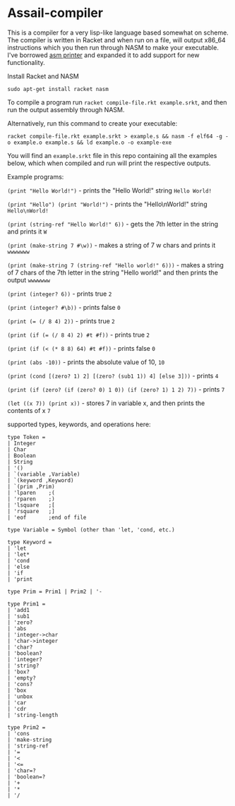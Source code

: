 # Assail-compiler

This is a compiler for a very lisp-like language based somewhat on scheme. The compiler is written in Racket and when run on a file, will output x86_64 instructions which you then run through NASM to make your executable. I've borrowed [asm printer](http://www.cs.umd.edu/class/spring2020/cmsc430/code/hustle/asm/printer.rkt) and expanded it to add support for new functionality.

Install Racket and NASM

`sudo apt-get install racket nasm`

To compile a program run `racket compile-file.rkt example.srkt`, and then run the output assembly through NASM.

Alternatively, run this command to create your executable:

`racket compile-file.rkt example.srkt > example.s && nasm -f elf64 -g -o example.o example.s && ld example.o -o example-exe`

You will find an `example.srkt` file in this repo containing all the examples below, which when compiled and run will print the respective outputs.

Example programs:

`(print "Hello World!")` - prints the "Hello World!" string `Hello World!`

`(print "Hello") (print "World!")` - prints the "Hello\nWorld!" string `Hello\nWorld!`

`(print (string-ref "Hello World!" 6))` - gets the 7th letter in the string and prints it `W`

`(print (make-string 7 #\w))` - makes a string of 7 w chars and prints it `wwwwwww`

`(print (make-string 7 (string-ref "Hello world!" 6)))` - makes a string of 7 chars of the 7th letter in the string "Hello world!" and then prints the output `wwwwwww`

`(print (integer? 6))` - prints true `2`

`(print (integer? #\b))` - prints false `0`

`(print (= (/ 8 4) 2))` - prints true `2`

`(print (if (= (/ 8 4) 2) #t #f))` - prints true `2`

`(print (if (< (* 8 8) 64) #t #f))` - prints false `0`

`(print (abs -10))` - prints the absolute value of 10, `10`

`(print (cond [(zero? 1) 2] [(zero? (sub1 1)) 4] [else 3]))` - prints `4`

`(print (if (zero? (if (zero? 0) 1 0)) (if (zero? 1) 1 2) 7))` - prints `7`

`(let ((x 7)) (print x))` - stores 7 in variable x, and then prints the contents of x `7`

supported types, keywords, and operations here:
```
type Token =
| Integer
| Char
| Boolean
| String
| '()
| `(variable ,Variable)
| `(keyword ,Keyword)
| `(prim ,Prim)
| 'lparen    ;(
| 'rparen    ;)
| 'lsquare   ;[
| 'rsquare   ;]
| 'eof       ;end of file

type Variable = Symbol (other than 'let, 'cond, etc.)

type Keyword =
| 'let
| 'let*
| 'cond
| 'else
| 'if
| 'print

type Prim = Prim1 | Prim2 | '-

type Prim1 =
| 'add1
| 'sub1
| 'zero?
| 'abs
| 'integer->char
| 'char->integer
| 'char?
| 'boolean?
| 'integer?
| 'string?
| 'box?
| 'empty?
| 'cons?
| 'box
| 'unbox
| 'car
| 'cdr
| 'string-length

type Prim2 =
| 'cons
| 'make-string
| 'string-ref
| '=
| '<
| '<=
| 'char=?
| 'boolean=?
| '+
| '*
| '/
```
